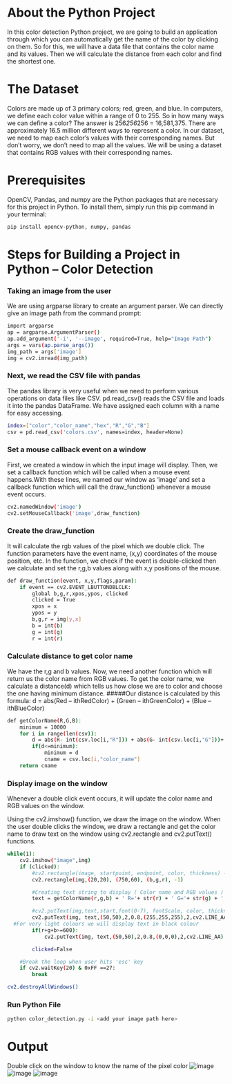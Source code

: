# About the Python Project
In this color detection Python project, we are going to build an application through which you can automatically get the name of the color by clicking on them. So for this, we will have a data file that contains the color name and its values. Then we will calculate the distance from each color and find the shortest one.

# The Dataset
Colors are made up of 3 primary colors; red, green, and blue. In computers, we define each color value within a range of 0 to 255. So in how many ways we can define a color? The answer is 256*256*256 = 16,581,375. There are approximately 16.5 million different ways to represent a color. In our dataset, we need to map each color’s values with their corresponding names. But don’t worry, we don’t need to map all the values. We will be using a dataset that contains RGB values with their corresponding names. 
# Prerequisites
OpenCV, Pandas, and numpy are the Python packages that are necessary for this project in Python. To install them, simply run this pip command in your terminal:
```bash
pip install opencv-python, numpy, pandas
```

# Steps for Building a Project in Python – Color Detection
### Taking an image from the user
We are using argparse library to create an argument parser. We can directly give an image path from the command prompt:
```bash
import argparse
ap = argparse.ArgumentParser()
ap.add_argument('-i', '--image', required=True, help="Image Path")
args = vars(ap.parse_args())
img_path = args['image']
img = cv2.imread(img_path)
```
### Next, we read the CSV file with pandas
The pandas library is very useful when we need to perform various operations on data files like CSV. pd.read_csv() reads the CSV file and loads it into the pandas DataFrame. We have assigned each column with a name for easy accessing.
```bash
index=["color","color_name","hex","R","G","B"]
csv = pd.read_csv('colors.csv', names=index, header=None)
```
### Set a mouse callback event on a window
First, we created a window in which the input image will display. Then, we set a callback function which will be called when a mouse event happens.With these lines, we named our window as ‘image’ and set a callback function which will call the draw_function() whenever a mouse event occurs.
```bash
cv2.namedWindow('image')
cv2.setMouseCallback('image',draw_function)
```
### Create the draw_function
It will calculate the rgb values of the pixel which we double click. The function parameters have the event name, (x,y) coordinates of the mouse position, etc. In the function, we check if the event is double-clicked then we calculate and set the r,g,b values along with x,y positions of the mouse.
```bash
def draw_function(event, x,y,flags,param):
    if event == cv2.EVENT_LBUTTONDBLCLK:
        global b,g,r,xpos,ypos, clicked
        clicked = True
        xpos = x
        ypos = y
        b,g,r = img[y,x]
        b = int(b)
        g = int(g)
        r = int(r)
```
### Calculate distance to get color name
We have the r,g and b values. Now, we need another function which will return us the color name from RGB values. To get the color name, we calculate a distance(d) which tells us how close we are to color and choose the one having minimum distance.
#####Our distance is calculated by this formula:
d = abs(Red – ithRedColor) + (Green – ithGreenColor) + (Blue – ithBlueColor)
```bash
def getColorName(R,G,B):
    minimum = 10000
    for i in range(len(csv)):
        d = abs(R- int(csv.loc[i,"R"])) + abs(G- int(csv.loc[i,"G"]))+ abs(B- int(csv.loc[i,"B"]))
        if(d<=minimum):
            minimum = d
            cname = csv.loc[i,"color_name"]
    return cname
```
### Display image on the window
Whenever a double click event occurs, it will update the color name and RGB values on the window.

Using the cv2.imshow() function, we draw the image on the window. When the user double clicks the window, we draw a rectangle and get the color name to draw text on the window using cv2.rectangle and cv2.putText() functions.

```bash
while(1):
    cv2.imshow("image",img)
    if (clicked):
        #cv2.rectangle(image, startpoint, endpoint, color, thickness) -1 thickness fills rectangle entirely
        cv2.rectangle(img,(20,20), (750,60), (b,g,r), -1)

        #Creating text string to display ( Color name and RGB values )
        text = getColorName(r,g,b) + ' R='+ str(r) + ' G='+ str(g) + ' B='+ str(b)

        #cv2.putText(img,text,start,font(0-7), fontScale, color, thickness, lineType, (optional bottomLeft bool) )
        cv2.putText(img, text,(50,50),2,0.8,(255,255,255),2,cv2.LINE_AA)
  #For very light colours we will display text in black colour
        if(r+g+b>=600):
            cv2.putText(img, text,(50,50),2,0.8,(0,0,0),2,cv2.LINE_AA)

        clicked=False

    #Break the loop when user hits 'esc' key 
    if cv2.waitKey(20) & 0xFF ==27:
        break

cv2.destroyAllWindows()
```

### Run Python File
```bash
python color_detection.py -i <add your image path here>
```

# Output
Double click on the window to know the name of the pixel color
![image](https://user-images.githubusercontent.com/98544302/211195554-68e65078-fa02-434c-a828-88f00c24b95c.png)
![image](https://user-images.githubusercontent.com/98544302/211195629-92c48796-2365-498d-9e64-8a8eadee391e.png)
![image](https://user-images.githubusercontent.com/98544302/211195666-114bc647-6871-4c33-bcf0-a5e41a057dba.png)

